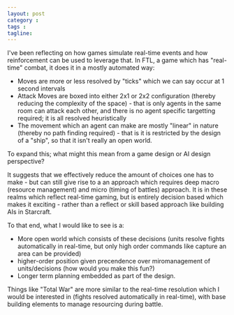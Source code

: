 ```yaml
---
layout: post
category : 
tags : 
tagline: 
---
```


I've been reflecting on how games simulate real-time events and how reinforcement can be used to leverage that. In FTL, a game which has "real-time" combat, it does it in a mostly automated way:

*  Moves are more or less resolved by "ticks" which we can say occur at 1 second intervals
*  Attack Moves are boxed into either 2x1 or 2x2 configuration (thereby reducing the complexity of the space) - that is only agents in the same room can attack each other, and there is no agent specific targetting required; it is all resolved heuristically
*  The movement which an agent can make are mostly "linear" in nature (thereby no path finding required) - that is it is restricted by the design of a "ship", so that it isn't really an open world.

To expand this; what might this mean from a game design or AI design perspective?

It suggests that we effectively reduce the amount of choices one has to make - but can still give rise to a an approach which requires deep macro (resource management) and micro (timing of battles) approach. It is in these realms which reflect real-time gaming, but is entirely decision based which makes it exciting - rather than a reflect or skill based approach like building AIs in Starcraft. 

To that end, what I would like to see is a:

*  More open world which consists of these decisions (units resolve fights automatically in real-time, but only high order commands like capture an area can be provided)
*  higher-order position given precendence over miromanagement of units/decisions (how would you make this fun?)
*  Longer term planning embedded as part of the design.

Things like "Total War" are more similar to the real-time resolution which I would be interested in (fights resolved automatically in real-time), with base building elements to manage resourcing during battle. 

